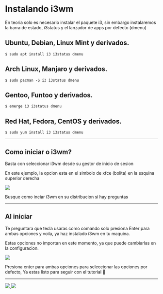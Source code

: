 # Instalando i3wm

En teoria solo es necesario instalar el paquete i3, sin embargo instalaremos la barra de estado, i3status y el lanzador de apps por defecto (dmenu)



## Ubuntu, Debian, Linux Mint y derivados.

```shell
$ sudo apt install i3 i3status dmenu
```



## Arch Linux, Manjaro y derivados.

```shell
$ sudo pacman -S i3 i3status dmenu
```



## Gentoo, Funtoo y derivados.

```shell
$ emerge i3 i3status dmenu
```



## Red Hat, Fedora, CentOS y derivados.

```shell
$ sudo yum install i3 i3status dmenu
```



***

## Como iniciar o i3wm?

Basta con seleccionar i3wm desde su gestor de inicio de sesion

En este ejemplo, la opcion esta en el simbolo de xfce (bolita) en la esquina superior derecha

![](https://user-images.githubusercontent.com/41551840/82126931-5f63a880-9786-11ea-8921-455b01555503.png)

Busque como inciar i3wm en su distribucion si hay preguntas

***

## Al iniciar

Te preguntara que tecla usaras como comando solo presiona Enter para ambas opciones y voila, ya haz instalado i3wm en tu maquina.

Estas opciones no importan en este momento, ya que puede cambiarlas en la configuracion.

![](https://user-images.githubusercontent.com/41551840/82126967-b0739c80-9786-11ea-9047-0ca9b702659a.png)

Presiona enter para ambas opciones para seleccionar las opciones por defecto, Ya estas listo para seguir con el tutorial :tada:

***

[![](https://img.shields.io/badge/voltar-red?\&style=for-the-badge) ](1.1-O\_que\_e\_e\_porque\_usar.md)[![](https://img.shields.io/badge/pr%C3%B3ximo-blue?\&style=for-the-badge)](1.3-Comandos\_sobrevivencia.md)
